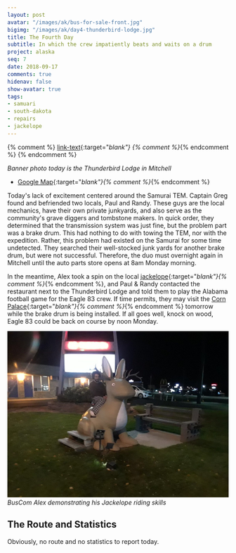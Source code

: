 ```yaml
---
layout: post
avatar: "/images/ak/bus-for-sale-front.jpg"
bigimg: "/images/ak/day4-thunderbird-lodge.jpg"
title: The Fourth Day
subtitle: In which the crew impatiently beats and waits on a drum
project: alaska
seq: 7
date: 2018-09-17
comments: true
hidenav: false
show-avatar: true
tags:
- samuari
- south-dakota
- repairs
- jackelope
---
```


{% comment %}
[link-text](link-url){:target="_blank"}
{% comment %}_{% endcomment %}
{% endcomment %}


*Banner photo today is the Thunderbird Lodge in Mitchell*

* [Google Map](https://drive.google.com/open?id=1QToP1iDFNB0dEk8pjlkAVyIr8ThzeEdh&usp=sharing){:target="_blank"}{% comment %}_{% endcomment %}


Today's lack of excitement centered around the Samurai TEM.
Captain Greg found and befriended two locals, Paul and Randy.
These guys are the local mechanics, have their own private junkyards, and
also serve as the community's grave diggers and tombstone makers.
In quick order, they determined that the transmission system was just fine,
but the problem part was a brake drum.
This had nothing to do with towing the TEM, nor with the expedition.
Rather, this problem had existed on the Samurai for some time undetected.
They searched their well-stocked junk yards for another brake drum,
but were not successful. Therefore, the duo must overnight again in 
Mitchell until the auto parts store opens at 8am Monday morning.


In the meantime, Alex took a spin on the local 
[jackelope](https://en.wikipedia.org/wiki/Jackalope){:target="_blank"}{% comment %}_{% endcomment %},
and Paul & Randy contacted the restaurant next to the
Thunderbird Lodge and told them to play the Alabama football game for the Eagle 83 crew.
If time permits, they may visit the
[Corn Palace](https://en.wikipedia.org/wiki/Corn_Palace){:target="_blank"}{% comment %}_{% endcomment %}
tomorrow while the brake drum is being installed.
If all goes well, knock on wood, Eagle 83 could be back on course by noon Monday.


![day4-jackelope](/images/ak/day4-jackelope.jpg)
*BusCom Alex demonstrating his Jackelope riding skills*


## The Route and Statistics

Obviously, no route and no statistics to report today.


